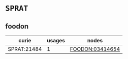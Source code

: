 # `SPRAT`

## foodon

| curie       |   usages | nodes                                                     |
|-------------|----------|-----------------------------------------------------------|
| SPRAT:21484 |        1 | [FOODON:03414654](https://bioregistry.io/FOODON:03414654) |

